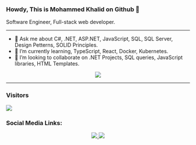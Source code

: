 ### Howdy, This is Mohammed Khalid on Github 👋

Software Engineer, Full-stack web developer. 
<hr />

- 💬 Ask me about C#, .NET, ASP.NET, JavaScript, SQL, SQL Server, Design Petterns, SOLID Principles.
- 🌱 I’m currently learning, TypeScript, React, Docker, Kubernetes.
- 👯 I’m looking to collaborate on .NET Projects, SQL queries, JavaScript libraries, HTML Templates.

<p align="center">
<a href="https://github.com/MohammedKhalid38/github-readme-stats">
  <img align="center" src="https://github-readme-stats.vercel.app/api?username=MohammedKhalid38&show_icons=true&theme=highcontrast" />
</a>
</p>

<hr />

### Visitors
![](https://komarev.com/ghpvc/?username=MohammedKhalid38&style=for-the-badge)


### Social Media Links:
<p dir="auto" align="center">
 <a href="https://linkedin.com/in/mohammedkhalid38" target="_blank">
  <img src="https://camo.githubusercontent.com/162001cc0747178f47ced6e40de0cd16e375beb9b5fbca4ea3d520ecca78cd85/68747470733a2f2f696d672e69636f6e73382e636f6d2f666c75656e742f34382f3030303030302f6c696e6b6564696e2e706e67" data-canonical-src="https://img.icons8.com/fluent/48/000000/linkedin.png" style="max-width: 100%;">
 </a>
 <a href="https://twitter.com/mkme38" target="_blank">
  <img src="https://camo.githubusercontent.com/935991993635cd0e6398dd4368b13949a1bac7853b6361bd8d44bf95641f986a/68747470733a2f2f696d672e69636f6e73382e636f6d2f666c75656e742f34382f3030303030302f747769747465722e706e67" data-canonical-src="https://img.icons8.com/fluent/48/000000/twitter.png" style="max-width: 100%;">
 </a>
</p>



<!--
**MohammedKhalid38/MohammedKhalid38** is a ✨ _special_ ✨ repository because its `README.md` (this file) appears on your GitHub profile.

Here are some ideas to get you started:

- 🔭 I’m currently working on ...
- 🌱 I’m currently learning ...
- 👯 I’m looking to collaborate on ...
- 🤔 I’m looking for help with ...
- 💬 Ask me about ...
- 📫 How to reach me: ...
- 😄 Pronouns: ...
- ⚡ Fun fact: ...
-->

